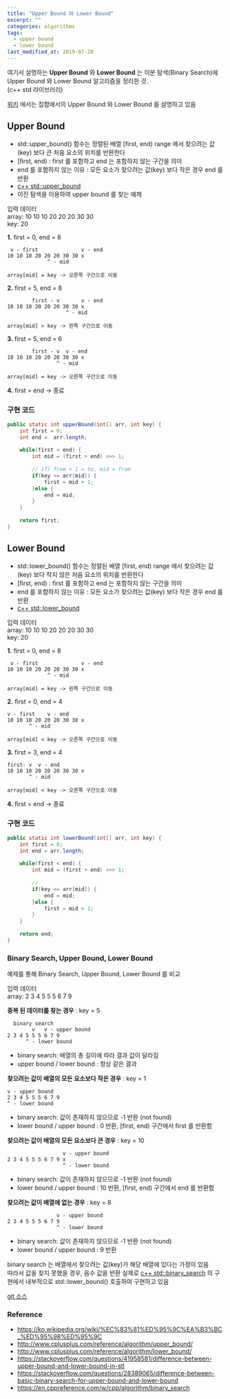 ```yaml
---
title: "Upper Bound 와 Lower Bound"
excerpt: ""
categories: algorithms
tags:
  - upper bound
  - lower bound
last_modified_at: 2019-07-20
---
```


여기서 설명하는 **Upper Bound** 와 **Lower Bound** 는 이분 탐색(Binary Search)에 Upper Bound 와 Lower Bound 알고리즘을 정리한 것.  
(c++ std 라이브러리)  

[위키](https://ko.wikipedia.org/wiki/%EC%83%81%ED%95%9C%EA%B3%BC_%ED%95%98%ED%95%9C) 에서는 집합에서의 Upper Bound 와 Lower Bound 를 설명하고 있음  


## Upper Bound
- std::upper_bound() 함수는 정렬된 배열 [first, end) range 에서 찾으려는 값(key) 보다 큰 처음 요소의 위치를 반환한다 
- [first, end) : first 를 포함하고 end 는 포함하지 않는 구간을 의미 
- end 를 포함하지 않는 이유 : 모든 요소가 찾으려는 값(key) 보다 작은 경우 end 를 반환 
- [c++ std::upper_bound](http://www.cplusplus.com/reference/algorithm/upper_bound/) 
- 이진 탐색을 이용하여 upper bound 를 찾는 예제  


>  
입력 데이터  
array: 10 10 10 20 20 20 30 30  
key: 20

**1.** first = 0, end = 8  

```
 v - first              v - end 
10 10 10 20 20 20 30 30 x
             ^ - mid

array[mid] = key -> 오른쪽 구간으로 이동  
```

**2.** first = 5, end = 8  

```
        first - v       v - end 
10 10 10 20 20 20 30 30 x
                   ^ - mid

array[mid] > key -> 왼쪽 구간으로 이동 
```

**3.** first = 5, end = 6  

```
        first - v  v - end 
10 10 10 20 20 20 30 30 x
                ^ - mid

array[mid] = key -> 오른쪽 구간으로 이동 
```

**4.** first = end -> 종료 

### 구현 코드 

```java
public static int upperBound(int[] arr, int key) {
    int first = 0;
    int end =  arr.length;
    
    while(first < end) {
        int mid = (first + end) >>> 1;
        
        // if) from + 1 = to, mid = from  
        if(key >= arr[mid]) {
            first = mid + 1;
        }else {
            end = mid;
        }
    }
    
    return first;
}
```


## Lower Bound
- std::lower_bound() 함수는 정렬된 배열 [first, end) range 에서 찾으려는 값(key) 보다 작지 않은 처음 요소의 위치를 반환한다 
- [first, end) : first 를 포함하고 end 는 포함하지 않는 구간을 의미 
- end 를 포함하지 않는 이유 : 모든 요소가 찾으려는 값(key) 보다 작은 경우 end 를 반환 
- [c++ std::lower_bound](http://www.cplusplus.com/reference/algorithm/lower_bound/)


> 
입력 데이터  
array: 10 10 10 20 20 20 30 30  
key: 20

**1.** first = 0, end = 8  

```
 v - first              v - end 
10 10 10 20 20 20 30 30 x
             ^ - mid

array[mid] = key -> 왼쪽 구간으로 이동  
```

**2.** first = 0, end = 4  

```
v - first    v - end 
10 10 10 20 20 20 30 30 x
       ^ - mid

array[mid] < key -> 오른쪽 구간으로 이동 
```

**3.** first = 3, end = 4  

```
first- v  v - end 
10 10 10 20 20 20 30 30 x
       ^ - mid

array[mid] < key -> 오른쪽 구간으로 이동 
```

**4.** first = end -> 종료 

### 구현 코드 

```java
public static int lowerBound(int[] arr, int key) {
    int first = 0;
    int end = arr.length;
    
    while(first < end) {
        int mid = (first + end) >>> 1;
        
        // 
        if(key <= arr[mid]) {
            end = mid;
        }else {
            first = mid + 1;
        }
    }
    
    return end;
}
```

### Binary Search, Upper Bound, Lower Bound  
예제를 통해 Binary Search, Upper Bound, Lower Bound 를 비교  

> 
입력 데이터  
array: 2 3 4 5 5 5 6 7 9

**중복 된 데이터를 찾는 경우** : key = 5  

```
  binary search
        v   v - upper bound
2 3 4 5 5 5 6 7 9
      ^ - lower bound
```
- binary search: 배열의 총 길이에 따라 결과 값이 달라짐 
- upper bound / lower bound : 항상 같은 결과 


**찾으려는 값이 배열의 모든 요소보다 작은 경우** : key = 1

```
v - upper bound
2 3 4 5 5 5 6 7 9
^ - lower bound
```
- binary search: 값이 존재하지 않으므로 -1 반환 (not found)
- lower bound / upper bound : 0 반환, [first, end) 구간에서 first 를 반환함 


**찾으려는 값이 배열의 모든 요소보다 큰 경우** : key = 10

```
                  v - upper bound
2 3 4 5 5 5 6 7 9 x
                  ^ - lower bound
```
- binary search: 값이 존재하지 않으므로 -1 반환 (not found)
- lower bound / upper bound : 10 반환, [first, end) 구간에서 end 를 반환함 


**찾으려는 값이 배열에 없는 경우** : key = 8
```
                v - upper bound
2 3 4 5 5 5 6 7 9
                ^ - lower bound
```
- binary search: 값이 존재하지 않으므로 -1 반환 (not found)
- lower bound / upper bound : 9 반환

> 
binary search 는 배열에서 찾으려는 값(key)가 해당 배열에 있다는 가정이 있음  
따라서 값을 찾지 못했을 경우, 음수 값을 반환
실제로 [c++ std::binary_search](https://en.cppreference.com/w/cpp/algorithm/binary_search) 의 구현에서 내부적으로 std::lower_bound() 호출하여 구현하고 있음  


[git 소스](https://github.com/kimkoungho/Algorithm/blob/master/src/search/BinarySearch.java)

### Reference
- <https://ko.wikipedia.org/wiki/%EC%83%81%ED%95%9C%EA%B3%BC_%ED%95%98%ED%95%9C>
- <http://www.cplusplus.com/reference/algorithm/upper_bound/>
- <http://www.cplusplus.com/reference/algorithm/lower_bound/>
- <https://stackoverflow.com/questions/41958581/difference-between-upper-bound-and-lower-bound-in-stl>
- <https://stackoverflow.com/questions/28389065/difference-between-basic-binary-search-for-upper-bound-and-lower-bound>
- <https://en.cppreference.com/w/cpp/algorithm/binary_search>